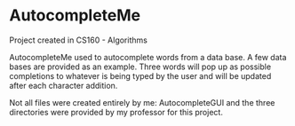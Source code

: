 # AutocompleteMe
Project created in CS160 - Algorithms


AutocompleteMe used to autocomplete words from a data base. A few data bases are provided as an example. 
Three words will pop up as possible completions to whatever is being typed by the user and will be updated 
after each character addition.

Not all files were created entirely by me:
AutocompleteGUI and the three directories were provided by my professor for this project.
